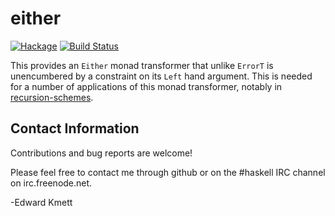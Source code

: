 either
======

[![Hackage](https://img.shields.io/hackage/v/either.svg)](https://hackage.haskell.org/package/either) [![Build Status](https://secure.travis-ci.org/ekmett/either.png?branch=master)](http://travis-ci.org/ekmett/either)

This provides an `Either` monad transformer that unlike `ErrorT` is unencumbered by a constraint on its `Left` hand argument. This is needed for a number of applications of this monad transformer, notably in [recursion-schemes](https://github.com/ekmett/recursion-schemes).

Contact Information
-------------------

Contributions and bug reports are welcome!

Please feel free to contact me through github or on the #haskell IRC channel on irc.freenode.net.

-Edward Kmett
